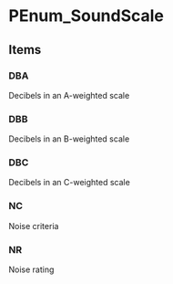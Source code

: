 # PEnum_SoundScale

## Items

### DBA
Decibels in an A-weighted scale

### DBB
Decibels in an B-weighted scale

### DBC
Decibels in an C-weighted scale

### NC
Noise criteria

### NR
Noise rating
